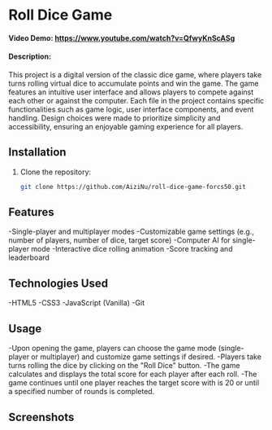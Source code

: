 # Roll Dice Game

#### Video Demo: https://www.youtube.com/watch?v=QfwyKnScASg

#### Description:

This project is a digital version of the classic dice game, where players take turns rolling virtual dice to accumulate points and win the game. The game features an intuitive user interface and allows players to compete against each other or against the computer. Each file in the project contains specific functionalities such as game logic, user interface components, and event handling. Design choices were made to prioritize simplicity and accessibility, ensuring an enjoyable gaming experience for all players.

## Installation

1. Clone the repository:
   ```bash
   git clone https://github.com/AiziNu/roll-dice-game-forcs50.git

## Features
-Single-player and multiplayer modes
-Customizable game settings (e.g., number of players, number of dice, target score)
-Computer AI for single-player mode
-Interactive dice rolling animation
-Score tracking and leaderboard

## Technologies Used
-HTML5
-CSS3
-JavaScript (Vanilla)
-Git

 ## Usage
-Upon opening the game, players can choose the game mode (single-player or multiplayer) and customize game settings if desired.
-Players take turns rolling the dice by clicking on the "Roll Dice" button.
-The game calculates and displays the total score for each player after each roll.
-The game continues until one player reaches the target score with is 20 or until a specified number of rounds is completed.

## Screenshots

